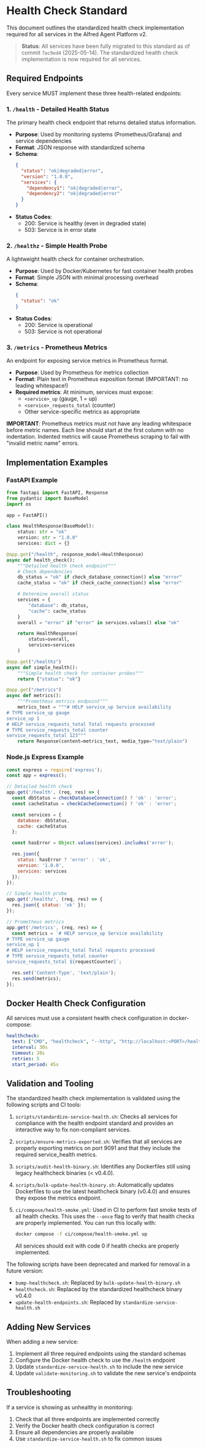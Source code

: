 # Health Check Standard

This document outlines the standardized health check implementation required for all services in the Alfred Agent Platform v2.

> **Status**: All services have been fully migrated to this standard as of commit `7ac9ed4` (2025-05-14). The standardized health check implementation is now required for all services.

## Required Endpoints

Every service MUST implement these three health-related endpoints:

### 1. `/health` - Detailed Health Status

The primary health check endpoint that returns detailed status information.

- **Purpose**: Used by monitoring systems (Prometheus/Grafana) and service dependencies
- **Format**: JSON response with standardized schema
- **Schema**:
  ```json
  {
    "status": "ok|degraded|error",
    "version": "1.0.0",
    "services": {
      "dependency1": "ok|degraded|error",
      "dependency2": "ok|degraded|error"
    }
  }
  ```
- **Status Codes**:
  - 200: Service is healthy (even in degraded state)
  - 503: Service is in error state

### 2. `/healthz` - Simple Health Probe

A lightweight health check for container orchestration.

- **Purpose**: Used by Docker/Kubernetes for fast container health probes
- **Format**: Simple JSON with minimal processing overhead
- **Schema**:
  ```json
  {
    "status": "ok"
  }
  ```
- **Status Codes**:
  - 200: Service is operational
  - 503: Service is not operational

### 3. `/metrics` - Prometheus Metrics

An endpoint for exposing service metrics in Prometheus format.

- **Purpose**: Used by Prometheus for metrics collection
- **Format**: Plain text in Prometheus exposition format (IMPORTANT: no leading whitespace!)
- **Required metrics**: At minimum, services must expose:
  - `<service>_up` (gauge, 1 = up)
  - `<service>_requests_total` (counter)
  - Other service-specific metrics as appropriate

**IMPORTANT**: Prometheus metrics must not have any leading whitespace before metric names. Each line should start at the first column with no indentation. Indented metrics will cause Prometheus scraping to fail with "invalid metric name" errors.

## Implementation Examples

### FastAPI Example

```python
from fastapi import FastAPI, Response
from pydantic import BaseModel
import os

app = FastAPI()

class HealthResponse(BaseModel):
    status: str = "ok"
    version: str = "1.0.0"
    services: dict = {}

@app.get("/health", response_model=HealthResponse)
async def health_check():
    """Detailed health check endpoint"""
    # Check dependencies
    db_status = "ok" if check_database_connection() else "error"
    cache_status = "ok" if check_cache_connection() else "error"

    # Determine overall status
    services = {
        "database": db_status,
        "cache": cache_status
    }
    overall = "error" if "error" in services.values() else "ok"

    return HealthResponse(
        status=overall,
        services=services
    )

@app.get("/healthz")
async def simple_health():
    """Simple health check for container probes"""
    return {"status": "ok"}

@app.get("/metrics")
async def metrics():
    """Prometheus metrics endpoint"""
    metrics_text = """# HELP service_up Service availability
# TYPE service_up gauge
service_up 1
# HELP service_requests_total Total requests processed
# TYPE service_requests_total counter
service_requests_total 123"""
    return Response(content=metrics_text, media_type="text/plain")
```

### Node.js Express Example

```javascript
const express = require('express');
const app = express();

// Detailed health check
app.get('/health', (req, res) => {
  const dbStatus = checkDatabaseConnection() ? 'ok' : 'error';
  const cacheStatus = checkCacheConnection() ? 'ok' : 'error';

  const services = {
    database: dbStatus,
    cache: cacheStatus
  };

  const hasError = Object.values(services).includes('error');

  res.json({
    status: hasError ? 'error' : 'ok',
    version: '1.0.0',
    services: services
  });
});

// Simple health probe
app.get('/healthz', (req, res) => {
  res.json({ status: 'ok' });
});

// Prometheus metrics
app.get('/metrics', (req, res) => {
  const metrics = `# HELP service_up Service availability
# TYPE service_up gauge
service_up 1
# HELP service_requests_total Total requests processed
# TYPE service_requests_total counter
service_requests_total ${requestCounter}`;

  res.set('Content-Type', 'text/plain');
  res.send(metrics);
});
```

## Docker Health Check Configuration

All services must use a consistent health check configuration in docker-compose:

```yaml
healthcheck:
  test: ["CMD", "healthcheck", "--http", "http://localhost:<PORT>/health"]
  interval: 30s
  timeout: 20s
  retries: 5
  start_period: 45s
```

## Validation and Tooling

The standardized health check implementation is validated using the following scripts and CI tools:

1. `scripts/standardize-service-health.sh`: Checks all services for compliance with the health endpoint standard and provides an interactive way to fix non-compliant services.

2. `scripts/ensure-metrics-exported.sh`: Verifies that all services are properly exporting metrics on port 9091 and that they include the required service_health metrics.

3. `scripts/audit-health-binary.sh`: Identifies any Dockerfiles still using legacy healthcheck binaries (< v0.4.0).

4. `scripts/bulk-update-health-binary.sh`: Automatically updates Dockerfiles to use the latest healthcheck binary (v0.4.0) and ensures they expose the metrics endpoint.

5. `ci/compose/health-smoke.yml`: Used in CI to perform fast smoke tests of all health checks. This uses the `--once` flag to verify that health checks are properly implemented. You can run this locally with:
   ```bash
   docker compose -f ci/compose/health-smoke.yml up
   ```
   All services should exit with code 0 if health checks are properly implemented.

The following scripts have been deprecated and marked for removal in a future version:

- `bump-healthcheck.sh`: Replaced by `bulk-update-health-binary.sh`
- `healthcheck.sh`: Replaced by the standardized healthcheck binary v0.4.0
- `update-health-endpoints.sh`: Replaced by `standardize-service-health.sh`

## Adding New Services

When adding a new service:

1. Implement all three required endpoints using the standard schemas
2. Configure the Docker health check to use the `/health` endpoint
3. Update `standardize-service-health.sh` to include the new service
4. Update `validate-monitoring.sh` to validate the new service's endpoints

## Troubleshooting

If a service is showing as unhealthy in monitoring:

1. Check that all three endpoints are implemented correctly
2. Verify the Docker health check configuration is correct
3. Ensure all dependencies are properly available
4. Use `standardize-service-health.sh` to fix common issues
